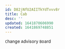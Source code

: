 ```yaml
---
id: D82jNfU2AIITkYdTvvv8r
title: Cab
desc: ''
updated: 1641870606990
created: 1641869748851
---
```


`C`hange `A`dvisory `B`oard
